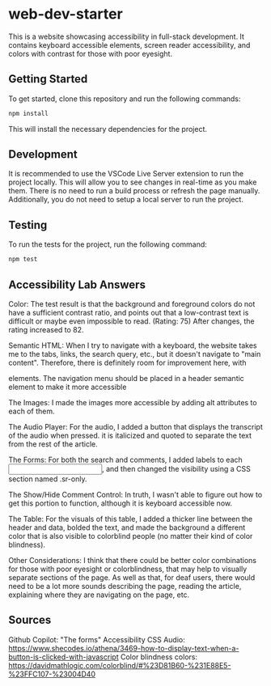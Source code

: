 # web-dev-starter

This is a website showcasing accessibility in full-stack development.
It contains keyboard accessible elements, screen reader accessibility,
and colors with contrast for those with poor eyesight.

## Getting Started

To get started, clone this repository and run the following commands:

```bash
npm install
```
This will install the necessary dependencies for the project.

## Development

It is recommended to use the VSCode Live Server extension to run the project
locally. This will allow you to see changes in real-time as you make them. There
is no need to run a build process or refresh the page manually. Additionally,
you do not need to setup a local server to run the project.

## Testing

To run the tests for the project, run the following command:

```bash
npm test
```

## Accessibility Lab Answers
Color: The test result is that the background and foreground colors do not have
a sufficient contrast ratio, and points out that a low-contrast text is difficult
or maybe even impossible to read. (Rating: 75) After changes, the rating increased
to 82.

Semantic HTML:
When I try to navigate with a keyboard, the website takes me to the tabs, links, 
the search query, etc., but it doesn't navigate to "main content". Therefore, 
there is definitely room for improvement here, with <p> elements. The navigation 
menu should be placed in a header semantic element to make it more accessible

The Images:
I made the images more accessible by adding alt attributes to each of them.

The Audio Player:
For the audio, I added a button that displays the transcript of the audio when
pressed. it is italicized and quoted to separate the text from the rest of the
article.

The Forms:
For both the search and comments, I added labels to each <input>, and then changed
the visibility using a CSS section named .sr-only.

The Show/Hide Comment Control:
In truth, I wasn't able to figure out how to get this portion to function, although
it is keyboard accessible now.

The Table:
For the visuals of this table, I added a thicker line between the header and data,
bolded the text, and made the background a different color that is also visible to 
colorblind people (no matter their kind of color blindness).

Other Considerations:
I think that there could be better color combinations for those with poor eyesight
or colorblindness, that may help to visually separate sections of the page. As well
as that, for deaf users, there would need to be a lot more sounds describing the page,
reading the article, explaining where they are navigating on the page, etc.

## Sources

Github Copilot: "The forms" Accessibility CSS
Audio: https://www.shecodes.io/athena/3469-how-to-display-text-when-a-button-is-clicked-with-javascript
Color blindness colors: https://davidmathlogic.com/colorblind/#%23D81B60-%231E88E5-%23FFC107-%23004D40